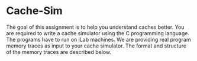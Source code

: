 # Cache-Sim

The goal of this assignment is to help you understand caches better. 
You are required to write a cache simulator using the C programming language. 
The programs have to run on iLab machines. 
We are providing real program memory traces as input to your cache simulator. 
The format and structure of the memory traces are described below.
